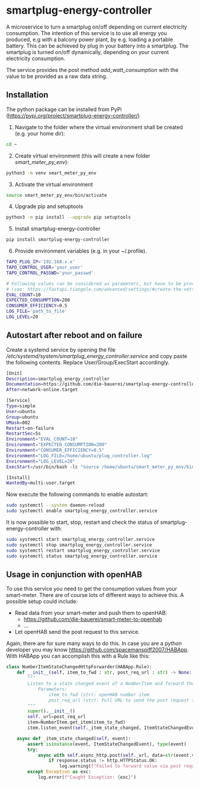 # smartplug-energy-controller

A microservice to turn a smartplug on/off depending on current electricity consumption.
The intention of this service is to use all energy you produced, e.g with a balcony power plant, by e.g. loading a portable battery.
This can be achieved by plug in your battery into a smartplug. The smartplug is turned on/off dynamically, depending on your current electricity consumption. 

The service provides the post method *add_watt_consumption* with the value to be provided as a raw data string. 

## Installation ##
The python package can be installed from PyPi (https://pypi.org/project/smartplug-energy-controller/)

1. Navigate to the folder where the virtual environment shall be created (e.g. your home dir):
```bash
cd ~
```
2. Create virtual environment (this will create a new folder *smart_meter_py_env*):
```bash
python3 -m venv smart_meter_py_env
```
3. Activate the virtual environment
```bash
source smart_meter_py_env/bin/activate
```
4. Upgrade pip and setuptools
```bash
python3 -m pip install --upgrade pip setuptools
```
5. Install smartplug-energy-controller
```bash
pip install smartplug-energy-controller
```
6. Provide environment variables (e.g. in your ~/.profile).
```bash
TAPO_PLUG_IP='192.168.x.x'
TAPO_CONTROL_USER='your_user'
TAPO_CONTROL_PASSWD='your_passwd'

# Following values can be considered as parameters, but have to be provided as env variables 
# (see: https://fastapi.tiangolo.com/advanced/settings/#create-the-settings-object)
EVAL_COUNT=10
EXPECTED_CONSUMPTION=200
CONSUMER_EFFICIENCY=0.5
LOG_FILE='path_to_file'
LOG_LEVEL=20
```

## Autostart after reboot and on failure ##
Create a systemd service by opening the file */etc/systemd/system/smartplug_energy_controller.service* and copy paste the following contents. Replace User/Group/ExecStart accordingly. 
```bash
[Unit]
Description=smartplug_energy_controller
Documentation=https://github.com/die-bauerei/smartplug-energy-controller
After=network-online.target

[Service]
Type=simple
User=ubuntu
Group=ubuntu
UMask=002
Restart=on-failure
RestartSec=5s
Environment="EVAL_COUNT=10"
Environment="EXPECTED_CONSUMPTION=200"
Environment="CONSUMER_EFFICIENCY=0.5"
Environment="LOG_FILE=/home/ubuntu/plug_controller.log"
Environment="LOG_LEVEL=20"
ExecStart=/usr/bin/bash -lc "source /home/ubuntu/smart_meter_py_env/bin/activate && uvicorn --host 0.0.0.0 --port 8000 smartplug_energy_controller.app:app > /dev/null"

[Install]
WantedBy=multi-user.target
```

Now execute the following commands to enable autostart:
```bash
sudo systemctl --system daemon-reload
sudo systemctl enable smartplug_energy_controller.service
```

It is now possible to start, stop, restart and check the status of smartplug-energy-controller with:
```bash
sudo systemctl start smartplug_energy_controller.service
sudo systemctl stop smartplug_energy_controller.service
sudo systemctl restart smartplug_energy_controller.service
sudo systemctl status smartplug_energy_controller.service
```

## Usage in conjunction with openHAB ##

To use this service you need to get the consumption values from your smart-meter. There are of course lots of different ways to achieve this.
A possible setup could include:
- Read data from your smart-meter and push them to openHAB:
    - https://github.com/die-bauerei/smart-meter-to-openhab
    - ...
- Let openHAB send the post request to this service. 

Again, there are for sure many ways to do this. In case you are a python developer you may know https://github.com/spacemanspiff2007/HABApp. With HABApp you can accomplish this with a Rule like this:
```python
class NumberItemStateChangedHttpForwarder(HABApp.Rule):
    def __init__(self, item_to_fwd : str, post_req_url : str) -> None:
        """
        Listen to a state changed event of a NumberItem and forward the value via a http post request
            Parameters:
                item_to_fwd (str): openHAB number item
                post_req_url (str): Full URL to send the post request to
        """
        super().__init__()
        self._url=post_req_url
        item=NumberItem.get_item(item_to_fwd)
        item.listen_event(self._item_state_changed, ItemStateChangedEventFilter())

    async def _item_state_changed(self, event):
        assert isinstance(event, ItemStateChangedEvent), type(event)
        try:
            async with self.async_http.post(self._url, data=str(event.value)) as response:
                if response.status != http.HTTPStatus.OK:
                    log.warning(f"Failed to forward value via post request to {self._url}. Return code: {response.status}. Text: {await response.text()}")
        except Exception as exc:
            log.error(f"Caught Exception: {exc}")
```
